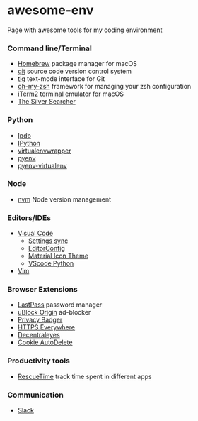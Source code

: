# awesome-env
Page with awesome tools for my coding environment

### Command line/Terminal
- [Homebrew](https://brew.sh/) package manager for macOS
- [git](https://git-scm.com/book/en/v2/Getting-Started-Installing-Git) source code version control system
- [tig](https://jonas.github.io/tig/) text-mode interface for Git
- [oh-my-zsh](https://github.com/robbyrussell/oh-my-zsh) framework for managing your zsh configuration
- [iTerm2](https://www.iterm2.com/) terminal emulator for macOS
- [The Silver Searcher](https://github.com/ggreer/the_silver_searcher)

### Python
- [Ipdb](https://github.com/gotcha/ipdb)
- [IPython](http://ipython.org/)
- [virtualenvwrapper](http://virtualenvwrapper.readthedocs.io/en/latest/command_ref.html)
- [pyenv](https://github.com/pyenv/pyenv)
- [pyenv-virtualenv](https://github.com/pyenv/pyenv-virtualenv)

### Node
- [nvm](https://github.com/creationix/nvm) Node version management

### Editors/IDEs
- [Visual Code](https://code.visualstudio.com/)
    - [Settings sync](https://github.com/shanalikhan/code-settings-sync)
    - [EditorConfig](https://github.com/editorconfig/editorconfig-vscode)
    - [Material Icon Theme](https://github.com/PKief/vscode-material-icon-theme)
    - [VScode Python](https://github.com/Microsoft/vscode-python)
- [Vim](http://www.vim.org/)

### Browser Extensions
- [LastPass](http://lastpass.com) password manager
- [uBlock Origin](https://github.com/gorhill/uBlock) ad-blocker
- [Privacy Badger](https://www.eff.org/privacybadger)
- [HTTPS Everywhere](https://www.eff.org/https-everywhere)
- [Decentraleyes](https://decentraleyes.org/)
- [Cookie AutoDelete](https://github.com/Cookie-AutoDelete/Cookie-AutoDelete)

### Productivity tools
- [RescueTime](https://rescuetime.com) track time spent in different apps

### Communication
 - [Slack](https://slack.com)
